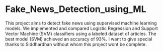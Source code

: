 # Fake_News_Detection_using_ML
This project aims to detect fake news using supervised machine learning models. We implemented and compared Logistic Regression and Support Vector Machine (SVM) classifiers using a labeled dataset of articles. The best model (SVM) achieved an accuracy of 93%. I want to give special thanks to Siddhardhan without whom this project wont be complete.

